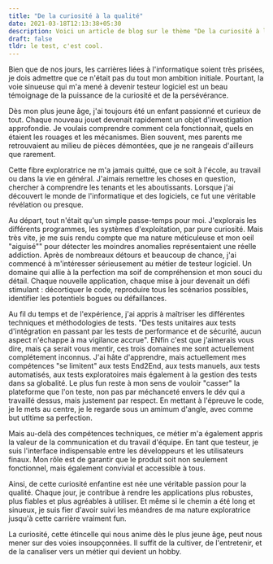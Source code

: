 ```yaml
---
title: "De la curiosité à la qualité"
date: 2021-03-18T12:13:38+05:30
description: Voici un article de blog sur le thème "De la curiosité à la qualité, comment je suis devenu un testeur logiciel
draft: false
tldr: le test, c'est cool.
---
```

Bien que de nos jours, les carrières liées à l'informatique soient très prisées, je dois admettre que ce n'était pas du tout mon ambition initiale. Pourtant, la voie sinueuse qui m'a mené à devenir testeur logiciel est un beau témoignage de la puissance de la curiosité et de la persévérance.

Dès mon plus jeune âge, j'ai toujours été un enfant passionné et curieux de tout. Chaque nouveau jouet devenait rapidement un objet d'investigation approfondie. Je voulais comprendre comment cela fonctionnait, quels en étaient les rouages et les mécanismes. Bien souvent, mes parents me retrouvaient au milieu de pièces démontées, que je ne rangeais d'ailleurs que rarement.

Cette fibre exploratrice ne m'a jamais quitté, que ce soit à l'école, au travail ou dans la vie en général. J'aimais remettre les choses en question, chercher à comprendre les tenants et les aboutissants. Lorsque j'ai découvert le monde de l'informatique et des logiciels, ce fut une véritable révélation ou presque.

Au départ, tout n'était qu'un simple passe-temps pour moi. J'explorais les différents programmes, les systèmes d'exploitation, par pure curiosité. Mais très vite, je me suis rendu compte que ma nature méticuleuse et mon oeil "aiguisé"" pour détecter les moindres anomalies représentaient une réelle addiction. Après de nombreaux détours et beaucoup de chance, j'ai commencé à m'intéresser sérieusement au métier de testeur logiciel. Un domaine qui allie à la perfection ma soif de compréhension et mon souci du détail. Chaque nouvelle application, chaque mise à jour devenait un défi stimulant : décortiquer le code, reproduire tous les scénarios possibles, identifier les potentiels bogues ou défaillances.

Au fil du temps et de l'expérience, j'ai appris à maîtriser les différentes techniques et méthodologies de tests. "Des tests unitaires aux tests d'intégration en passant par les tests de performance et de sécurité, aucun aspect n'échappe à ma vigilance accrue". ENfin c'est que j'aimerais vous dire, mais ça serait vous mentir, ces trois domaines me sont actuellement complétement inconnus. J'ai hâte d'apprendre, mais actuellement mes compétences "se limitent" aux tests End2End, aux tests manuels, aux tests automatisés, aux tests exploratoires mais également à la gestion des tests dans sa globalité. Le plus fun reste à mon sens de vouloir "casser" la plateforme que l'on teste, non pas par méchanceté envers le dév qui a travaillé dessus, mais justement par respect. En mettant à l'épreuve le code, je le mets au centre, je le regarde sous un amimum d'angle, avec comme but utltime sa perfection.

Mais au-delà des compétences techniques, ce métier m'a également appris la valeur de la communication et du travail d'équipe. En tant que testeur, je suis l'interface indispensable entre les développeurs et les utilisateurs finaux. Mon rôle est de garantir que le produit soit non seulement fonctionnel, mais également convivial et accessible à tous.

Ainsi, de cette curiosité enfantine est née une véritable passion pour la qualité. Chaque jour, je contribue à rendre les applications plus robustes, plus fiables et plus agréables à utiliser. Et même si le chemin a été long et sinueux, je suis fier d'avoir suivi les méandres de ma nature exploratrice jusqu'à cette carrière vraiment fun.

La curiosité, cette étincelle qui nous anime dès le plus jeune âge, peut nous mener sur des voies insoupçonnées. Il suffit de la cultiver, de l'entretenir, et de la canaliser vers un métier qui devient un hobby.
